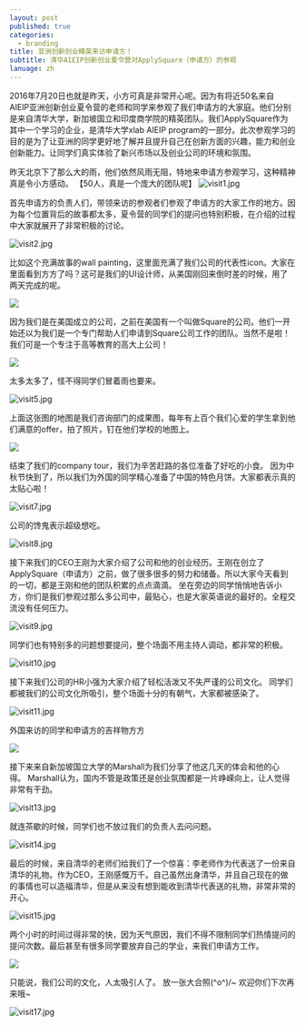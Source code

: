 ```yaml
---
layout: post
published: true
categories:
  - branding
title: 亚洲创新创业精英来访申请方！
subtitle: 清华AIEIP创新创业夏令营对ApplySquare（申请方）的参观
lanuage: zh
---
```

2016年7月20日也就是昨天，小方可真是非常开心呢。因为有将近50名来自
AIEIP亚洲创新创业夏令营的老师和同学来参观了我们申请方的大家庭。他们分别是来自清华大学，新加坡国立和印度商学院的精英团队。我们ApplySquare作为其中一个学习的企业，是清华大学xlab AIEIP program的一部分。此次参观学习的目的是为了让亚洲的同学更好地了解并且提升自己在创新方面的兴趣，能力和创业创新能力。让同学们真实体验了新兴市场以及创业公司的环境和氛围。

昨天北京下了那么大的雨，他们依然风雨无阻，特地来申请方参观学习，这种精神真是令小方感动。
【50人，真是一个庞大的团队呢】
 ![visit1.jpg]({{site.baseurl}}/image/visit1.jpg)

首先申请方的负责人们，带领来访的参观者们参观了申请方的大家工作的地方。因为每个位置背后的故事都太多，夏令营的同学们的提问也特别积极，在介绍的过程中大家就展开了非常积极的讨论。 

![visit2.jpg]({{site.baseurl}}/image/visit2.jpg)


比如这个充满故事的wall painting，这里面充满了我们公司的代表性icon。大家在里面看到方方了吗？这可是我们的UI设计师，从美国刚回来倒时差的时候，用了两天完成的呢。

![]({{site.baseurl}}/image/visit3.jpg)

 
因为我们是在美国成立的公司，之前在美国有一个叫做Square的公司。他们一开始还以为我们是一个专门帮助人们申请到Square公司工作的团队。当然不是啦！我们可是一个专注于高等教育的高大上公司！
 
![]({{site.baseurl}}/image/visit4.jpg)


太多太多了，怪不得同学们冒着雨也要来。
 
![visit5.jpg]({{site.baseurl}}/image/visit5.jpg)


上面这张图的地图是我们咨询部门的成果图，每年有上百个我们心爱的学生拿到他们满意的offer，拍了照片，钉在他们学校的地图上。

 ![]({{site.baseurl}}/image/visit6.jpg)


结束了我们的company tour，我们为辛苦赶路的各位准备了好吃的小食。
因为中秋节快到了，所以我们为外国的同学精心准备了中国的特色月饼。大家都表示真的太贴心啦！
 
![visit7.jpg]({{site.baseurl}}/image/visit7.jpg)


公司的馋鬼表示超级想吃。
 
![visit8.jpg]({{site.baseurl}}/image/visit8.jpg)


接下来我们的CEO王刚为大家介绍了公司和他的创业经历。王刚在创立了ApplySquare（申请方）之前，做了很多很多的努力和储备。所以大家今天看到的一切，都是王刚和他的团队积累的点点滴滴。
坐在旁边的同学悄悄地告诉小方，你们是我们参观过那么多公司中，最贴心，也是大家英语说的最好的。全程交流没有任何压力。

![visit9.jpg]({{site.baseurl}}/image/visit9.jpg)

 
同学们也有特别多的问题想要提问，整个场面不用主持人调动，都非常的积极。

![visit10.jpg]({{site.baseurl}}/image/visit10.jpg)

 
接下来我们公司的HR小强为大家介绍了轻松活泼又不失严谨的公司文化。
同学们都被我们的公司文化所吸引，整个场面十分的有朝气，大家都被感染了。
 
![visit11.jpg]({{site.baseurl}}/image/visit11.jpg)
 
 
外国来访的同学和申请方的吉祥物方方

![]({{site.baseurl}}/image/visit12.jpg)


接下来来自新加坡国立大学的Marshall为我们分享了他这几天的体会和他的心得。
Marshall认为，国内不管是政策还是创业氛围都是一片峥嵘向上，让人觉得非常有干劲。

![visit13.jpg]({{site.baseurl}}/image/visit13.jpg)

 
就连茶歇的时候，同学们也不放过我们的负责人去问问题。

![visit14.jpg]({{site.baseurl}}/image/visit14.jpg)

 
最后的时候，来自清华的老师们给我们了一个惊喜：李老师作为代表送了一份来自清华的礼物。作为CEO，王刚感慨万千。自己虽然出身清华，并且自己现在的做的事情也可以造福清华，但是从来没有想到能收到清华代表送的礼物，非常非常的开心。

![visit15.jpg]({{site.baseurl}}/image/visit15.jpg)


两个小时的时间过得非常的快，因为天气原因，我们不得不限制同学们热情提问的提问次数。最后甚至有很多同学要放弃自己的学业，来我们申请方工作。

![]({{site.baseurl}}/image/visit16.jpg)

只能说，我们公司的文化，人太吸引人了。
放一张大合照\(^o^)/~ 欢迎你们下次再来哦~


![visit17.jpg]({{site.baseurl}}/image/visit17.jpg)

